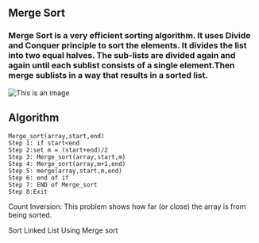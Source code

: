## Merge Sort
### Merge Sort is a very efficient sorting algorithm. It uses Divide and Conquer principle to sort the elements. It divides the list into two equal halves. The sub-lists are divided again and again until each sublist consists of a single element.Then merge sublists in a way that results in a sorted list.
![This is an image](https://media.geeksforgeeks.org/wp-content/cdn-uploads/Merge-Sort-Tutorial.png)     

## Algorithm
```
Merge_sort(array,start,end)
Step 1: if start<end
Step 2:set m = (start+end)/2
Step 3: Merge_sort(array,start,m)
Step 4: Merge_sort(array,m+1,end)
Step 5: merge(array,start,m,end)
Step 6: end of if
Step 7: END of Merge_sort
Step 8:Exit
```

Count Inversion:
This problem shows how far (or close) the array is from being sorted. 


Sort Linked List Using Merge sort